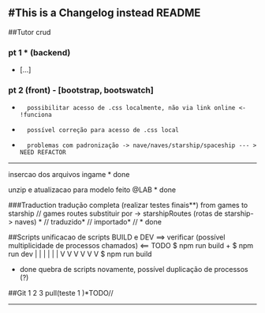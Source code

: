 #This is a Changelog instead README
---------------------------------------------

##Tutor crud 

### pt 1 * (backend)
- [...]

### pt 2 (front) - [bootstrap, bootswatch]
-       possibilitar acesso de .css localmente, não via link online <- !funciona 
-       possível correção para acesso de .css local
-       problemas com padronização -> nave/naves/starship/spaceship --- > NEED REFACTOR


---------------------------------------------
insercao dos arquivos ingame * done

unzip e atualizacao para modelo feito @LAB * done 

###Traduction
tradução completa (realizar testes finais**) from games to starship 
// games routes substituir por -> starshipRoutes (rotas de starship-> naves) *
// traduzido*
// importado*
// * done

##Scripts
unificacao de scripts BUILD e DEV  ==> verificar (possível multiplicidade de processos chamados) <==  TODO
$ npm run build
+
$ npm run dev 
| | | | | |
V V V V V V
$ npm run build
   * done
quebra de scripts novamente, possível duplicação de processos (?)

##Git 
   1
   2
   3 pull(teste 1  )*TODO// 

   ---------------------------------------------
